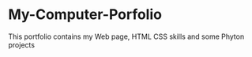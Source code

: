 # My-Computer-Porfolio
This portfolio contains my Web page, HTML CSS skills and some Phyton projects
